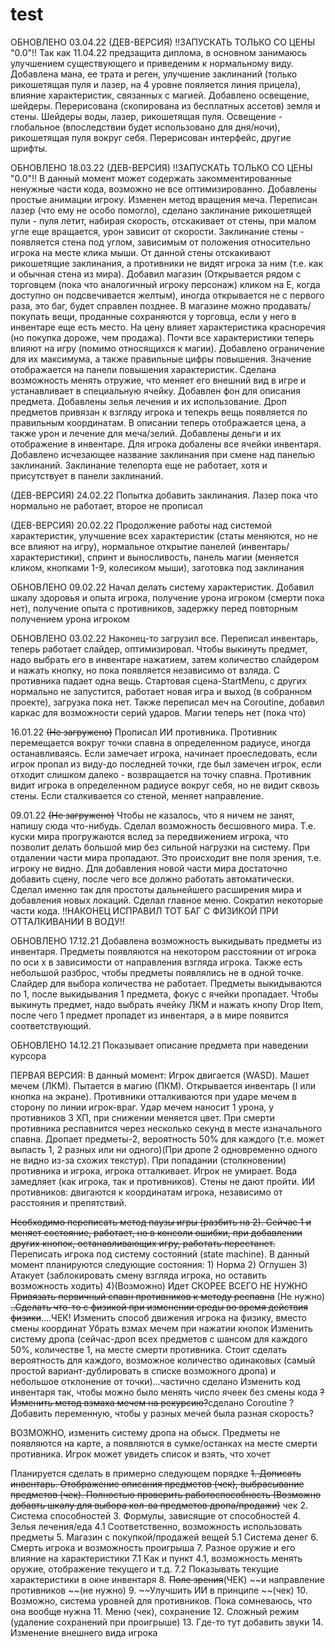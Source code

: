 # test
ОБНОВЛЕНО 03.04.22 (ДЕВ-ВЕРСИЯ) !!ЗАПУСКАТЬ ТОЛЬКО СО ЦЕНЫ "0.0"!! Так как 11.04.22 предзащита диплома, в основном занимаюсь улучшением существующего и приведеним к нормальному виду. Добавлена мана, ее трата и реген, улучшение заклинаний (только рикошетящая пуля и лазер, на 4 уровне пояляется линия прицела), влияние характеристик, связанных с магией. Добавлено освещение, шейдеры. Перерисована (скопирована из бесплатных ассетов) земля и стены. Шейдеры воды, лазер, рикошетящая пуля. Освещение - глобальное (впоследствии будет использовано для дня/ночи), рикошетящая пуля вокруг себя. Перерисован интерфейс, другие шрифты.

ОБНОВЛЕНО 18.03.22 (ДЕВ-ВЕРСИЯ) !!ЗАПУСКАТЬ ТОЛЬКО СО ЦЕНЫ "0.0"!! В данный момент может содержать закомментированные ненужные части кода, возможно не все оптимизированно. Добавлены простые анимации игроку. Изменен метод вращения меча. Переписан лазер (что ему не особо помогло), сделано заклинание рикошетящей пули - пуля летит, набирая скорость, отскакивает от стены, при малом угле еще вращается, урон зависит от скорости. Заклинание стены - появляется стена под углом, зависимым от положения относительно игрока на месте клика мыши. От данной стены отскакивают рикошетящие заклинания, а противники не видят игрока за ним (т.е. как  и обычная стена из мира). Добавил магазин (Открывается рядом с торговцем (пока что аналогичный игроку персонаж) кликом на E, когда доступно он подсвечивается желтым), иногда открывается не с первого раза, это баг, будет справлен позднее. В магазине можно продавать/покупать вещи, проданные сохраняются у торговца, если у него в инвентаре еще есть место. На цену влияет характеристика красноречия (но покупка дороже, чем продажа). Почти все характеристики теперь влияют на игру (помимо относящихся к магии). Добавлено ограничение для их максимума, а также правильные цифры повышения. Значение отображается на панели повышения характеристик. Сделана возможность менять отружие, что меняет его внешний вид в игре и устанавливает в специальную ячейку. Добавлен фон для описания предмета. Добавлены зелья лечения и их использование. Дроп предметов привязан к взгляду игрока и тепекрь вещь появляется по правильным координатам. В описании теперь отображается цена, а также урон и лечение для меча/зелий. Добавлены деньги и их отображение в инвентаре. Для игрока добалены все ячейки инвентаря. Добавлено исчезающее название заклинания при смене над панелью заклинаний. Заклинание телепорта еще не работает, хотя и присутствует в панели заклинаний.

(ДЕВ-ВЕРСИЯ) 24.02.22 Попытка добавить заклинания. Лазер пока что нормально не работает, второе не прописал

(ДЕВ-ВЕРСИЯ) 20.02.22 Продолжение работы над системой характеристик, улучшение всех характеристик (статы меняются, но не все влияют на игру), нормальное открытие панелей (инвентарь/характеристики), спринт и выносливость, панель магии (меняется кликом, кнопками 1-9, колесиком мыши), заготовка под заклинания

ОБНОВЛЕНО 09.02.22 Начал делать систему характеристик. Добавил шкалу здоровья и опыта игрока, получение урона игроком (смерти пока нет), получение опыта с противников, задержку перед повторным получением урона игроком

ОБНОВЛЕНО 03.02.22 Наконец-то загрузил все. Переписал инвентарь, теперь работает слайдер, оптимизировал. Чтобы выкинуть предмет, надо выбрать его в инвентаре нажатием, затем количество слайдером и нажать кнопку, но пока появляется независимо от взляда. С противника падает одна вещь. Стартовая сцена-StartMenu, с других нормально не запустится, работает новая игра и выход (в собранном проекте), загрузка пока нет. Также переписал меч на Coroutine, добавил каркас для возможности серий ударов. Магии теперь нет (пока что)

16.01.22 ~~(Не загружено)~~ Прописал ИИ противника. Противник перемещается вокруг точки спавна в определенном радиусе, иногда останавливаясь. Если замечает игрока, начинает проеследовать, если игрок пропал из виду-до последней точки, где был замечен игрок, если отходит слишком далеко - возвращается на точку спавна. Противник видит игрока в определенном радиусе вокруг себя, но не видит сквозь стены. Если сталкивается со стеной, меняет направление.


09.01.22 ~~(Не загружено)~~
Чтобы не казалось, что я ничем не занят, напишу сюда что-нибудь. Сделал возможность бесшовного мира. Т.е. куски мира прогружаются вслед за передвижением игрока, что позволит делать большой мир без сильной нагрузки на систему. При отдалении части мира пропадают. Это происходит вне поля зрения, т.е. игроку не видно. Для добавления новой части мира достаточно добавить сцену, после чего все должно работать автоматически. Сделал именно так для простоты дальнейшего расширения мира и добавления новых локаций. Сделал главное меню. Сократил некоторые части кода.
!!НАКОНЕЦ ИСПРАВИЛ ТОТ БАГ С ФИЗИКОЙ ПРИ ОТТАЛКИВАНИИ В ВОДУ!!


ОБНОВЛЕНО 17.12.21
Добавлена возможность выкидывать предметы из инвентаря. Предметы появляются на некотором расстоянии от игрока по оси x в зависимости от направления взгляда игрока. Также есть небольшой разброс, чтобы предметы появлялись не в одной точке. Слайдер для выбора количества не работает. Предметы выкидываются по 1, после выкидывания 1 предмета, фокус с ячейки пропадает. Чтобы выкинуть предмет, надо выбрать ячейку ЛКМ и нажать кнопу Drop Item, после чего 1 предмет пропадет из инвентаря, а в мире появится соответствующий.


ОБНОВЛЕНО 14.12.21
Показывает описание предмета при наведении курсора



ПЕРВАЯ ВЕРСИЯ:
В данный момент:
Игрок двигается (WASD). Машет мечем (ЛКМ). Пытается в магию (ПКМ). Открывается инвентарь (I или кнопка на экране). Противники отталкиваются при ударе мечем в сторону по линии игрок-враг. Удар мечем наносит 1 урона, у противников 3 ХП, при снижении меняется цвет. При смерти противника респавнится через несколько секунд в месте изначального спавна. Дропает предметы-2, вероятность 50% для каждого (т.е. может выпасть 1, 2 разных или ни одного)(При дропе 2 одновременно одного не видно из-за схожих текстур). При попадании (столкновении) противника и игрока, игрока отталкивает. Игрок не умирает. Вода замедляет (как игрока, так и противников). Стены не дают пройти.
ИИ противников: двигаются к координатам игрока, независимо от расстояния и препятствий.




~~Необходимо переписать метод паузы игры (разбить на 2). Сейчас 1 и меняет состояние, работает, но в консоли ошибки, при добавлении других кнопок, останавливающих игру, работать перестанет.~~
Переписать игрока под систему состояний (state machine). В данный момент планируются следующие состояния: 1) Норма 2) Оглушен 3) Атакует (заблокировать смену взгляда игрока, но оставить возможность ходить) 4)(Возможно) Идет СКОРЕЕ ВСЕГО НЕ НУЖНО
~~Привязать первичный спавн противников к методу респавна~~ (Не нужно)
~~..Сделать что-то с физикой при изменении среды во время действия физики~~....ЧЕК!
Изменить способ движения игрока на физику, вместо смены координат
Убрать взмах мечем при нажатии кнопок
Изменить систему дропа (сейчас-дроп всех предметов с шансом для каждого 50%, количестве 1, на месте смерти противника. Стоит сделать вероятность для каждого, возможное количество одинаковых (самый простой вариант-дублировать в списке возможного дропа) и небольшое отклонение от точки)...частично сделано
Изменить код инвентаря так, чтобы можно было менять число ячеек без смены кода
~~?Изменить метод взмаха мечем на рекурсию?~~сделано Coroutine
?Добавить переменную, чтобы у разных мечей была разная скорость?



ВОЗМОЖНО, изменить систему дропа на обыск. Предметы не появляются на карте, а появляются в сумке/останках на месте смерти противника. Игрок может увидеть список и взять, что хочет


Планируется сделать в примерно следующем порядке
~~1.	Дописать инвентарь. Отображение описания предметов (чек), выбрасывание предметов (чек). Полностью проверить работоспособность (Возможно добавть шкалу для выбора кол-ва предметов дропа/продажи)~~ чек
2.	Система способностей
3.	Формулы, зависящие от способностей
4.	Зелья лечения/еда
  4.1 Соответственно, возможность использовать предметы
5.	Магазин с покупкой/продажей вещей
  5.1 Система денег
6.	Смерть игрока и возможность проигрыша
7.	Разное оружие и его влияние на характеристики
  7.1 Как и пункт 4.1, возможность менять оружие, отображение текущего и т.д.
  7.2 Показывать текущие характеристики в окне инвентаря
8.	~~Поле зрения~~(ЧЕК) ~~и направление противников ~~(не нужно)
9.	~~Улучшить ИИ в принципе ~~(чек)
10.	Возможно, система уровней для противников. Пока сомневаюсь, что она вообще нужна
11.	Меню (чек), сохранение
12.	Сложный режим (удаление сохранений при проигрыше)
13.	Где-то тут добавить звуки
14.	Изменение внешнего вида игрока
